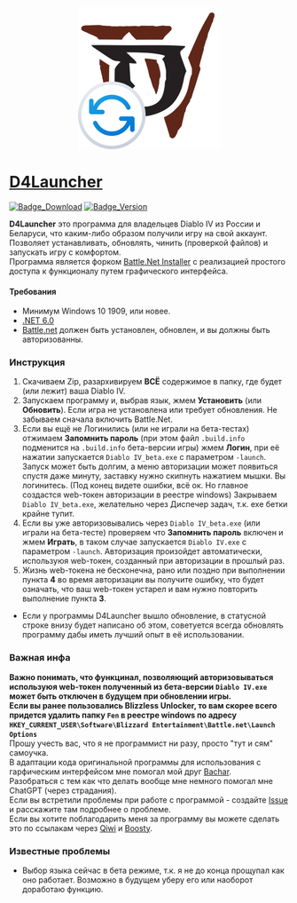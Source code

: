 <p align="center"><img src="logo.png" alt="D4Launcher logo"/></p>

# [D4Launcher](https://github.com/EvilToasterDBU/D4Launcher)

[![Badge_Download]][Download_GitHub] [![Badge_Version]][Version]

<b>D4Launcher</b> это программа для владельцев Diablo IV из России и Беларуси, что каким-либо образом получили игру на свой аккаунт.<br>
Позволяет устанавливать, обновлять, чинить (проверкой файлов) и запускать игру с комфортом.<br>
Программа является форком [Battle.Net Installer](https://github.com/barncastle/Battle.Net-Installer) с реализацией простого доступа к функционалу путем графического интерфейса.

#### <b>Требования</b>
- Минимум Windows 10 1909, или новее.
- [.NET 6.0](https://dotnet.microsoft.com/download/dotnet)
- [Battle.net](https://www.blizzard.com/en-us/apps/battle.net/desktop) должен быть установлен, обновлен, и вы должны быть авторизованны.

### <b>Инструкция</b>
1. Скачиваем Zip, разархивируем <b>ВСЁ</b> содержимое в папку, где будет (или лежит) ваша Diablo IV.
2. Запускаем программу и, выбрав язык, жмем <b>Установить</b> (или <b>Обновить</b>). Если игра не установлена или требует обновления. Не забываем сначала включить Battle.Net.
3. Если вы ещё не Логинились (или не играли на бета-тестах) отжимаем <b>Запомнить пароль</b> (при этом файл `.build.info` подменится на `.build.info` бета-версии игры) жмем <b>Логин</b>, при её нажатии запускается `Diablo IV_beta.exe` с параметром `-launch`. Запуск может быть долгим, а меню авторизации может появиться спустя даже минуту, заставку нужно скипнуть нажатием мышки. Вы логинитесь. (Под конец видете ошибки, всё ок. Но главное создастся web-токен авторизации в реестре windows) Закрываем `Diablo IV_beta.exe`, желательно через Диспечер задач, т.к. exe бетки крайне тупит.
4. Если вы уже авторизовывались через `Diablo IV_beta.exe` (или играли на бета-тесте) проверяем что <b>Запомнить пароль</b> включен и жмем <b>Играть</b>, в таком случае запускается `Diablo IV.exe` с параметром `-launch`. Авторизация произойдет автоматически, используюя web-токен, созданный при авторизации в прошлый раз.
5. Жизнь web-токена не бесконечна, рано или поздно при выполнении пункта <b>4</b> во время авторизации вы получите ошибку, что будет означать, что ваш web-токен устарел и вам нужно повторить выполнение пункта <b>3</b>.
- Если у программы D4Launcher вышло обновление, в статусной строке внизу будет написано об этом, советуется всегда обновлять программу дабы иметь лучший опыт в её использовании.

### <b>Важная инфа</b>
<b>Важно понимать, что функцинал, позволяющий авторизовываться используюя web-токен полученный из бета-версии `Diablo IV.exe` может быть отключен в будущем при обновлении игры.</b><br>
<b>Если вы ранее пользовались Blizzless Unlocker, то вам скорее всего придется удалить папку `Fen` в реестре windows по адресу `HKEY_CURRENT_USER\Software\Blizzard Entertainment\Battle.net\Launch Options
`</b><br>
Прошу учесть вас, что я не программист ни разу, просто "тут и сям" самоучка.<br>
В адаптации кода оригинальной программы для использования с гарфическим интерфейсом мне помогал мой друг [Bachar](https://github.com/Bachar-official).<br>
Разобраться с тем как что делать вообще мне немного помогал мне ChatGPT (через страдания).<br>
Если вы встретили проблемы при работе с программой - создайте [Issue](https://github.com/EvilToasterDBU/D4Launcher/issues/new/choose) и расскажите там подробнее о проблеме.<br>
Если вы хотите поблагодарить меня за программу вы можете сделать это по ссылакам через [Qiwi](https://donate.qiwi.com/payin/EvilToasterDBU) и [Boosty](https://boosty.to/eviltoaster/donate).

### <b>Известные проблемы</b>
- Выбор языка сейчас в бета режиме, т.к. я не до конца прощупал как оно работает. Возможно в будущем уберу его или наоборот доработаю функцию.
<!----------------------------------------------------------------------------->

[Download_GitHub]: https://github.com/EvilToasterDBU/D4Launcher/releases/latest/download/D4Launcher.zip
[Version]: https://github.com/EvilToasterDBU/D4Launcher/releases/latest

<!---------------------------------{ Badges }---------------------------------->

[Badge_Download]: https://img.shields.io/github/downloads/EvilToasterDBU/D4Launcher/total?color=green&label=Скачать&logo=windows&style=for-the-badge
[Badge_Version]: https://img.shields.io/github/v/release/EvilToasterDBU/D4Launcher?label=последняя%20версия&logo=github&style=for-the-badge
